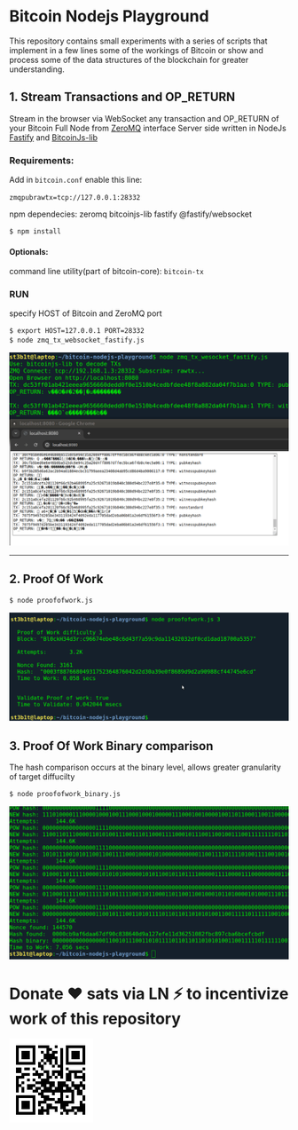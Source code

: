 # Bitcoin Nodejs Playground

This repository contains small experiments with a series of scripts that implement in a few lines some of the workings of Bitcoin or show and process some of the data structures of the blockchain for greater understanding.


## 1. Stream Transactions and OP_RETURN

Stream in the browser via WebSocket any transaction and OP_RETURN of your Bitcoin Full Node from [ZeroMQ](https://github.com/zeromq/zeromq.js/) interface
Server side written in NodeJs [Fastify](https://github.com/fastify) and [BitcoinJs-lib](https://github.com/bitcoinjs/bitcoinjs-lib)

### Requirements:
Add in `bitcoin.conf` enable this line:

`zmqpubrawtx=tcp://127.0.0.1:28332`

npm dependecies: zeromq bitcoinjs-lib fastify @fastify/websocket

```bash
$ npm install
```

#### Optionals:
command line utility(part of bitcoin-core): `bitcoin-tx`

### RUN
specify HOST of Bitcoin and ZeroMQ port

```bash
$ export HOST=127.0.0.1 PORT=28332
$ node zmq_tx_websocket_fastify.js
```

![](images/zmq_tx_wesocket_fastify.gif)

---

## 2. Proof Of Work

```bash
$ node proofofwork.js
```

![](images/proofofwork.gif)

## 3. Proof Of Work Binary comparison

The hash comparison occurs at the binary level, allows greater granularity of target diffucilty

```bash
$ node proofofwork_binary.js
```

![](images/proofofwork_binary.gif)

# Donate ❤️ sats via LN ⚡ to incentivize work of this repository

[![image](https://raw.githubusercontent.com/st3b1t/st3b1t/main/donate.png)](https://getalby.com/p/st3b1t)

